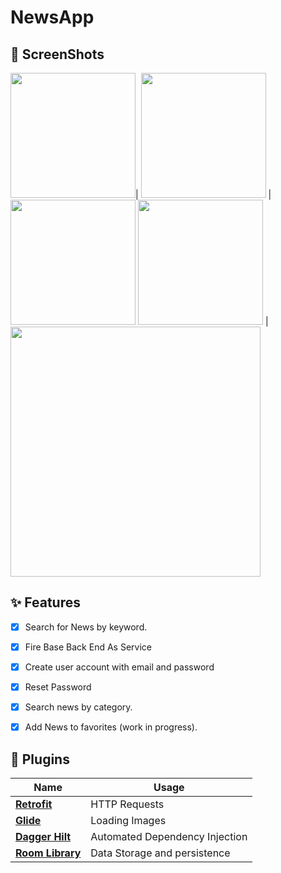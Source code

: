 # NewsApp



## 📸 ScreenShots

 <img src="https://j.gifs.com/nRkPWW.gif" width="200">| <img src="https://j.gifs.com/r2o6W4.gif" width="200"> |<img src="https://j.gifs.com/gpEPW3.gif" width="200">
 <img src="https://j.gifs.com/oZlPW3.gif" width="200">   | <img src="app/src/main/assets/search_not_found.png" width="400">


## ✨ Features
- [x] Search for News by keyword.
- [x] Fire Base Back End As Service
- [x] Create user account with email and password
- [x] Reset Password 
- [x] Search news by category.
- [x] Add News to favorites (work in progress).








## 🔌 Plugins

| Name                                                    | Usage                                               |
| ------------------------------------------------------- | --------------------------------------------------- |
| [**Retrofit**](https://square.github.io/retrofit/)      | HTTP Requests                                       |
| [**Glide**](https://bumptech.github.io/glide/)          | Loading Images                                     |
| [**Dagger Hilt**](https://developer.android.com/training/dependency-injection/hilt-android/)| Automated Dependency Injection                |
| [**Room Library**](https://developer.android.com/jetpack/androidx/releases/room)| Data Storage and persistence|
